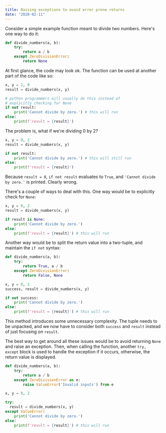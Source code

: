 ```yaml
---
title: Raising exceptions to avoid error prone returns
date: "2020-02-11"
---
```


Consider a simple example function meant to divide two numbers. Here's one way to do it:

```python
def divide_numbers(a, b):
    try:
        return a / b
    except ZeroDivisionError:
        return None
```

At first glance, the code may look ok. The function can be used at another part of the code like so:

```python
x, y = 2, 0
result = divide_numbers(x, y)

# python programmers will usually do this instead of 
# explicitly checking for None
if not result: 
    print('Cannot divide by zero.') # this will run
else:
    print(f'result = {result}')
```

The problem is, what if we're dividing 0 by 2?

```python
x, y = 0, 2
result = divide_numbers(x, y)

if not result:
    print('Cannot divide by zero.') # this will still run
else:
    print(f'result = {result}')
```

Because `result = 0`, `if not result` evaluates to `True`, and `'Cannot divide by zero.'` is printed. Clearly wrong.

There's a couple of ways to deal with this. One way would be to explicitly check for `None`:

```python
x, y = 0, 2
result = divide_numbers(x, y)

if result is None:
    print('Cannot divide by zero.')
else:
    print(f'result = {result}') # this will run
```

Another way would be to split the return value into a two-tuple, and maintain the `if not` syntax:

```python
def divide_numbers(a, b):
    try:
        return True, a / b
    except ZeroDivisionError:
        return False, None

x, y = 0, 2
success, result = divide_numbers(x, y)

if not success:
    print('Cannot divide by zero.')
else:
    print(f'result = {result}') # this will run
```

This method introduces some unnecessary complexity. The tuple needs to be unpacked, and we now have to consider both `success` and `result` instead of just focusing on `result`.

The best way to get around all these issues would be to avoid returning `None` and raise an exception. Then, when calling the function, another `try, except` block is used to handle the exception if it occurs, otherwise, the return value is displayed.

```python
def divide_numbers(a, b):
    try:
        return a / b
    except ZeroDivisionError as e:
        raise ValueError('Invalid inputs') from e

x, y = 0, 2

try:
  result = divide_numbers(x, y)
except ValueError:
    print('Cannot divide by zero.')
else:
    print(f'result = {result}') # this will run
```

